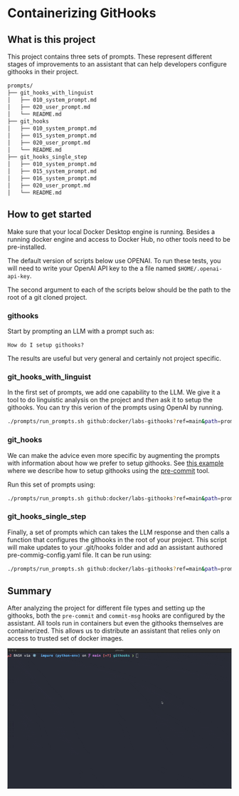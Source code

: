 # Containerizing GitHooks

## What is this project

This project contains three sets of prompts.  These represent different stages of improvements
to an assistant that can help developers configure githooks in their project.

```
prompts/
├── git_hooks_with_linguist
│   ├── 010_system_prompt.md
│   ├── 020_user_prompt.md
│   └── README.md
├── git_hooks
│   ├── 010_system_prompt.md
│   ├── 015_system_prompt.md
│   ├── 020_user_prompt.md
│   └── README.md
├── git_hooks_single_step
│   ├── 010_system_prompt.md
│   ├── 015_system_prompt.md
│   ├── 016_system_prompt.md
│   ├── 020_user_prompt.md
│   └── README.md
```

## How to get started

Make sure that your local Docker Desktop engine is running. Besides a running docker engine and access to Docker Hub, no other tools need to be pre-installed.

The default version of scripts below use OPENAI.  To run these tests, you will need to write your OpenAI API key to the a file named `$HOME/.openai-api-key`.

The second argument to each of the scripts below should be the path to the root of a git cloned project.


### githooks

Start by prompting an LLM with a prompt such as:

```
How do I setup githooks?
```

The results are useful but very general and certainly not project specific.

### git_hooks_with_linguist

In the first set of prompts, we add one capability to the LLM.  We give it a tool to do
linguistic analysis on the project and _then_ ask it to setup the githooks.
You can try this verion of the prompts using OpenAI by running.

```sh
./prompts/run_prompts.sh github:docker/labs-githooks?ref=main&path=prompts/git_hooks_with_linguist {root of your project}
```

### git_hooks

We can make the advice even more specific by augmenting the prompts with information about
how we prefer to setup githooks.  See [this example](prompts/git_hooks/015_system_prompt.md) where
we describe how to setup githooks using the [pre-commit](https://github.com/pre-commit/pre-commit) tool.

Run this set of prompts using:

```sh
./prompts/run_prompts.sh github:docker/labs-githooks?ref=main&path=prompts/git_hooks {root of your project}
```

### git_hooks_single_step

Finally, a set of prompts which can takes the LLM response and then calls a function that configures the githooks in the root of your project.
This script will make updates to your .git/hooks folder and add an assistant authored pre-commig-config.yaml file.  It can be run using:

```sh
./prompts/run_prompts.sh github:docker/labs-githooks?ref=main&path=prompts/git_hooks_single_step {root of your project}
```

## Summary

After analyzing the project for different file types and setting up the githooks,
both the `pre-commit` and
`commit-msg` hooks are configured by the assistant. All tools run in containers but even the githooks themselves are containerized.
This allows us to distribute an assistant that relies only on access to trusted set of docker images.

![commit cap](gifs/commit.gif)


